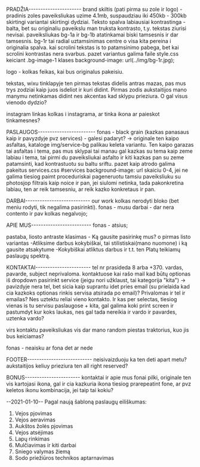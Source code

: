PRADŽIA----------------------
brand skiltis (pati pirma su zole ir logo)
-pradinis zoles paveiksliukas uzime 4.1mb, suspaudziau iki 450kb - 300kb skirtingi variantai skirtingi dydziai. Teksto spalva labiausiai kontrastinga - balta, bet su originaliu paveikslu man truksta kontrasto, t.y. tekstas ziurisi nevisai. paveiksliukas bg-1a ir bg-1b atatinkamai biski tamsesnis ir dar tamsesnis. bg-1r tai radial uztamsinimas centre o visa kita pereina i originalia spalva. kai scrolini tekstas is to patamsinimo pabega, bet kai scrolini kontrastas nera svarbus. pazet variantus galima faile style.css keiciant .bg-image-1 klases background-image: url(../img/bg-1r.jpg);

logo - kolkas feikas, kai bus originalus pakeisiu.

tekstas, wixu tinklapyje ten pirmas tekstas didelis antras mazas, pas mus trys zodziai kaip juos isdeliot ir kuri didint. Pirmas zodis aukstaitijos mano manymu netinkamas didint nes akcentas kad sklypu prieziura. O gal visus vienodo dydzio?

instagram linkas kolkas i instagrama, ar tinka ikona ar paieskot tinkamesnes?

PASLAUGOS------------------------
fonas - black grain (kazkas panasaus kaip ir pavyzdyje pvz services) - galesi padaryt?
-> originale ten kaipo asfaltas, kataloge img/service-bg palikau keleta variantu. Ten kaipo garazas tai asfaltas i tema, pas mus sklypai tai manau gal kazkas su tema kaip zeme labiau i tema, tai pirmi du paveiksliukai asfalto ir kiti kazkas pan su zeme patamsinti, kad kontrastuotu su baltu sriftu. pazet kaip atrodo galima pakeitus services.css #services background-image: url skaiciu 0-4, jei ne galima tiesiog paimt proceduriskai pageneruotu tamsiu paveiksliuku su photosjop filtrais kaip noice ir pan, jei siulomi netinka, tada pakonkretina labiau, ten ar reik tamsesniu, ar reik kazko konkretaus ir pan.

DARBAI---------------------------
our work kolkas nerodyti bloko (bet meniu rodyti, tik negalima pasirinkti).
fonas - musu darbai - dar nera contento ir pav kolkas negalvojo;

APIE MUS-------------------------
fonas - atsius;

pastaba, liosto antraste klasimas - Ką gausite pasirinkę mus? o pirmas listo variantas -Atliksime darbus kokybiškai, tai stilistiskai(mano nuomone) i ką gausite atsakytume -Kokybiškai atliktus darbus ir t.t. ten Platų teikiamų paslaugų spektrą.

KONTAKTAI-----------------------
tel nr prasideda 8 arba +370. vardas, pavarde, subject neprivaloma.
kontaktuose kai rašo mail kad būtų optionas iš dropdown pasirinkt service (jeigu nori užklaust, tai kategorija "kita")
-> pavizdyje nera tel, bet sicia kaip suprantu idet pries email (su prielaida kad cia kazkoks optionas rinkis servisa atsirada po email)? Privalomas ir tel ir emailas? Nes uztektu reliai vieno kontakto. Ir kas per selectas, tiesiog vienas is tu servisu paslaugose + kita, gal galima koki print screen ir pastumdyt kur koks laukas, nes gal tada nereikia ir vardo ir pavardes, uztenka vardo?

virs kontaktu paveiksliukas vis dar mano random piestas traktorius, kuo jis bus keiciamas?

fonas - neaisku ar fona det ar nede

FOOTER---------------------------
neisivaizduoju ka ten deti apart metu? aukstaitijos keliuy prieziura ten all right reserved?

BONUS-----------------------
kontaktai ir apie mus fonai pilki, originale ten vis kartojasi ikona, gal ir cia kazkuria ikona tiesiog prarepeatint fone, ar pvz keletos ikonu kombinacija, jei taip tai kokiu?

--2021-01-10--
Pagal naują šabloną paslaugų eiliškumas:

1. Vejos pjovimas
2. Vejos aeravimas
3. Aukštos žolės pjovimas
4. Vejos atsėjimas
5. Lapų rinkimas
6. Mulčiavimas ir kiti darbai
7. Sniego valymas žiemą
8. Sodo priežiūros technikos aptarnavimas

